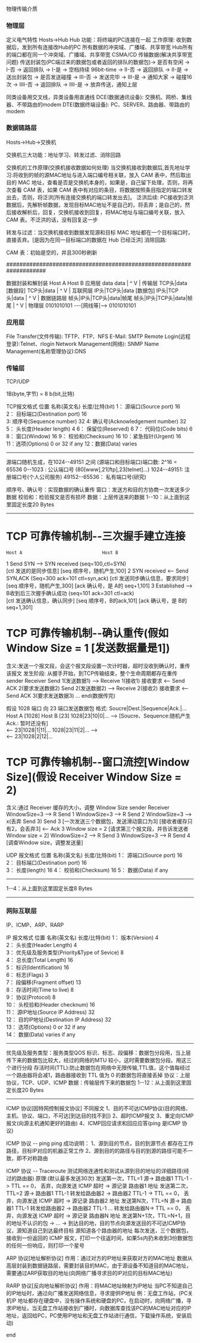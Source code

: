 物理传输介质

### 物理层
定义电气特性
Hosts->Hub
Hub
	功能：将终端的PC连接在一起
	工作原理: 收到数据后，发到所有连接改Hub的PC
	所有数据的冲突域、广播域、共享带宽
	Hub所有的端口都在同一个冲突域、广播域、共享带宽
CSMA/CD 传输数据(解决共享带宽问题)
	传送封装包(PC端过来的数据包或者返回的排队的数据包)-> 是否有空闲 -> I-否 -> 返回排队
    -> I-是 -> 空档持续 96bit-time -> II-否  -> 返回排队
    -> II-是  -> 送出封装包 -> 是否发送碰撞 -> III-否 -> 发送完毕
    -> III-是 -> 通知大家 -> 碰撞16次 -> IIII-否  -> 返回排队
    -> IIII-是 -> 放弃传送，通知上层

同类设备用交叉线，异类设备用直通线
DCE(数据通讯设备): 交换机、网桥、集线器、不带路由的modem
DTE(数据终端设备): PC、SERVER、路由器、带路由的modem
### 数据链路层
Hosts->Hub->交换机

交换机三大功能：地址学习、转发过滤、消除回路

交换机的工作原理(交换机接收数据如何处理)
当交换机接收到数据后,首先地址学习:将收到的帧的源MAC地址与进入端口编号相关联，放入 CAM 表中，然后取出目的 MAC 地址，查看是否是交换机本身的，如果是，自己留下处理，否则，将再次查看 CAM 表，如果 CAM 表中有对应的条目，将数据按照条目指定的端口转发出去，否则，将泛洪[所有连接交换机的端口转发出去]。
泛洪后续: PC接收到泛洪数据后，先解析帧数据，发现目标MAC地址不是自己的，将丢弃；是自己的，然后接收解析后，回复，交换机接收到回复，将MAC地址与端口编号关联，放入 CAM 表。不泛洪的话，没有回复这一步

转发与过滤：当交换机接收到数据发现源和目标 MAC 地址都在一个目标端口时，直接丢弃。[是因为在同一目标端口的数据在 Hub 已经泛洪]
消除回路: 

CAM 表：初始是空的，并且300秒刷新

####################################################################

数据封装和解封装
			Host A					  						Host B
应用层		data 											data
		 	|												^
		 	V 												|
传输层		TCP头|data [数据段]								TCP头|data
		 	|												^
		 	V 												|
互联网层		IP头|TCP头|data [数据包]							IP头|TCP头|data
		 	|												^
		 	V 												|
数据链路层 	帧头|IP头|TCP头|data|帧尾							帧头|IP头|TCP头|data|帧尾
		 	|												^
		 	V 												|
物理层		0101010101					---[网线等]-->		0101010101	

### 应用层
File Transfer(文件传输): TFTP、FTP、NFS
E-Mail: SMTP
Remote Login(远程登录):Telnet、rlogin
Network Management(网络): SNMP
Name Management(名称管理协议):DNS

### 传输层
TCP/UDP

1B(byte,字节) = 8 b(bit,比特)

TCP报文格式
位置 名称(英文名) 					  长度/比特(bit)
1：	源端口(Source port)		 	  16			
2： 目标端口(Destination port)      16			
3:  顺序号(Sequence number)		  32
4:  确认号(Acknowledgement number) 32
5： 头长度(Header length) 		  4
6： 保留位(Reserved) 				  6
7： 代码位(Code bits)				  6
8： 窗口(Window) 					  16
9： 校验和(Checksum) 				  16
10：紧急指针(Urgent) 				  16		
11：选项(Options) 			0 or 32 if any
12：数据(Data) 					varies
__________________________________________________________________
源端口随机生成，在1024--49151 之间
(源端口和目标端口)端口数: 2^16 = 65536
0--1023 : 		公认端口号 (80[www],21[ftp],23[telnet]...)
1024--49151:    注册端口号(个人公司服务)
49152--65536：   私有端口号(研究)

顺序号、确认号：实现数据的确认重传
窗口：发送方和目的方协商一次发送多少数据
校验和：检验报文是否有损坏
数据：上层传送来的数据	
1--10：从上面到这里固定长度20 Bytes
__________________________________________________________________

# TCP 可靠传输机制--三次握手建立连接 
	Host A					  			Host B
1   Send SYN					-->   	SYN received
	(seq=100,ctl=SYN)  
	[ctl 发送的是同步信息]
	[seq 顺序号，随机产生,100]
2	SYN received				<--	  	Send SYN,ACK
							  			(Seq=300 ack=101 ctl=syn,ack)
							  			[ctl 发送同步确认信息，要求同步]
							  			[seq 顺序号，随机产生,300]
							  			[ack 确认号，是 A的 seq+1,101]
3	Established					-->		B收到后三次握手确认成功
	(seq=101 ack=301 ctl=ack)  
	[ctl 发送确认信息，确认同步]
	[seq 顺序号，B的ack,101]
	[ack 确认号，是 B的 seq+1,301]

# TCP 可靠传输机制--确认重传(假如Window Size = 1 [发送数据量是1])
含义:发送一个报文段，会这个报文段设置一次计时器，超时没收到确认时，重传该报文
发生阶段: 从握手开始，到TCP传输结束，整个生命周期都存在重传
	sender								Receiver
	Send 1(发送数据1)				-->		Receive 1(接收1)
	接收要求						<--		Send ACK 2(要求发送数据2)
	Send 2(发送数据2)				-->		Receive 2(接收2)
	接收要求						<--		Send ACK 3(要求发送数据3)
	...
	end(数据传完)

假设 1028 端口 向 23 端口发送数据包
格式: Soucre|Dest.|Sequence|Ack.|...
	Host A [1028] 						Host B [23]
	1028|23|10|0|...			-->	
	[Soucre、Sequence:随机产生 Ack.: 暂时还没有]	
								<--		23|1028|1|11|...
	1028|23|11|2|...			-->		
								<--		23|1028|2|12|...

# TCP 可靠传输机制--窗口流控[Window Size](假设 Receiver Window Size = 2)
含义:通过 Receiver 缓存的大小，调整 Window Size
	sender								Receiver
	WindowSize=3				-->		R
	Send 1
	WindowSize=3				-->		R
	Send 2
	WindowSize=3				-->		x(丢弃 Send 3)
	Send 3
	[一次发送三个数据包，发送滑动窗口为3]		[接收者缓存只有2，会丢弃3]
								<-- 	Ack 3
										Window size = 2
										[请求第三个报文段，并告诉发送者Window size = 2]
	WindowSize=2				-->		R
	Send 3
	WindowSize=3				-->		R
	Send 4
	[调查Window size，调整发送量]

UDP 报文格式
位置 名称(英文名) 					  长度/比特(bit)
1：	源端口(Source port)		 	  16			
2： 目标端口(Destination port)      16	
3： 长度(length)					  16
4： 校验和(Checksum) 				  16
5： 数据(Data) 					if any
__________________________________________________________________	
1--4：从上面到这里固定长度8 Bytes
__________________________________________________________________

### 网际互联层
IP、ICMP、ARP、RARP

IP 报文格式
位置 名称(英文名) 					  			长度/比特(bit)
1：	版本(Version)		 	  				4	
2：	头长度(Header Length)		 	  			4	
3：	优先级及服务类型(Priority&Type of Sevice)	8	
4：	总长度(Total Length)		 	  			16	
5：	标识(Identification)		 	  			16	
6：	标志(Flags)		 	  					3	
7：	段偏移(Fragment offset)		 	  		13	
8：	存活时间(Time to live)		 	  		8	
9：	协议(Protocol)		 	  				8	
10：	头校验和(Header checknum)		 	  		16	
11：	源IP地址(Source IP Address)		 	  	32	
12：	目的IP地址(Destination IP Address)		32	
13：	选项(Options)		 	  			0 or 32 if any	
14：	数据(Data)		 	  				varies if any
__________________________________________________________________
优先级及服务类型：服务类型QOS
标识、标志、段偏移：数据包分段用，当上层传下来的数据包比较大，经过的网络的MTU 较小，这时需要数据包分段。用这三个进行分段
存活时间(TTL):防止数据包在网络中无限传输,TTL值，这个值每经过一个路由器将会减1，路由器接收到 TTL 值为 0 的数据包将直接丢掉
协议：上层协议，TCP、UDP、ICMP
数据：传输层传下来的数据包
1--12：从上面到这里固定长度20 Bytes
__________________________________________________________________	

ICMP 协议[因特网控制报文协议]
不同报文
1、目的不可达ICMP协议(目的网络、主机、协议、端口，不可达[到达目的找不到])
2、超时ICMP报文
3、重定向ICMP报文(向源主机通知更好的路由)
4、ICMP回应请求和回应应答(ping 是ICMP 协议)

ICMP 协议 -- ping 
ping 成功说明：
1、源到目的节点，目的到源节点 都存在工作路径，目标IP对应的机器正常工作
2、源到目的的路径与目的到源的路径可能不一致，即不对称路由

ICMP 协议 -- Traceroute
测试网络连通性和测试从源到目的地址的详细路径(经过的路由器)
原理:(默认最多发送30次)
发送第一次，TTL=1 源-> 路由器1 TTL-1 -> TTL == 0， 丢弃，向源发送 ICMP 超时 -> 源记录 路由器1 地址
发送第二次，TTL=2 源-> 路由器1 TTL-1 转发给路由器2 ->  路由器2 TTL-1 -> TTL == 0， 丢弃，向源发送 ICMP 超时 -> 源记录 路由器2 地址
发送第N次，TTL=N 源-> 路由器1 TTL-1 转发给路由器2 ->  路由器2 TTL-1 ... 转发给路由器N-> TTL == 0， 丢弃，向源发送 ICMP 超时 -> 源记录 路由器N 地址
发送第N+1次，TTL=N+1，目的地址不认识的包 -> ... -> 到达目的地，目的节点向源发送目的不可达ICMP协议，源知道自己到达最终目标
源知道各个路由器的地址 
每次发送，三个数据包，接收到一份返回的 ICMP 报文，打印一个往返时间，如果5s内扔未收到3份数据包的任何一份响应，则打印一个星号

ARP 协议[地址解析协议]
作用：通过对方的IP地址来获取对方的MAC地址
数据从高层封装到数据链路层，需要封装目的MAC，由于源设备不知道目的MAC地址，需要通过ARP获取目的地址(向网络广播寻求目的IP对应的目标MAC地址)

RARP 协议[反向地址解析协议]
作用：将MAC地址映射为IP地址
当PC不知道自己的IP地址时，通过向广播发送网络信息，寻求提供IP地址
例：无盘工作站，(PC关机IP 地址都存在硬盘中，没有操作系统和硬盘的PC，在启动时，向网络广播，寻求IP地址，当无盘工作站接收到广播时，向数据库查找该PC的MAC地址对应的IP地址，返回给PC，PC使用IP地址和无盘工作站进行通信，下载操作系统，安装启动)




























end